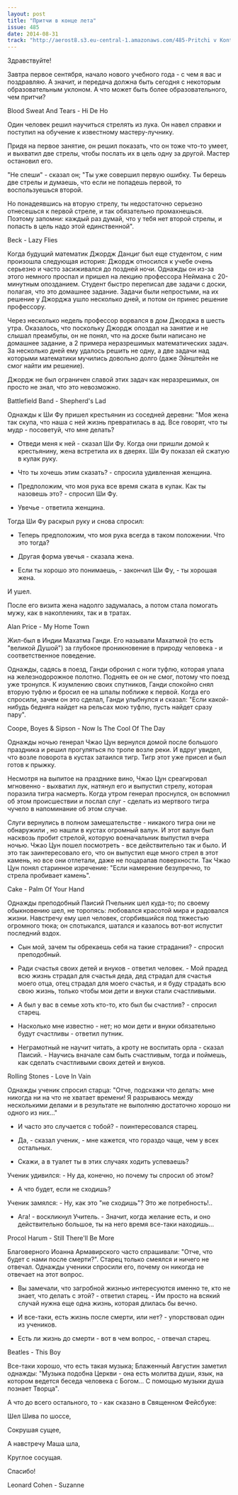 ```yaml
---
layout: post
title: "Притчи в конце лета"
issue: 485
date: 2014-08-31
track: "http://aerost8.s3.eu-central-1.amazonaws.com/485-Pritchi v Kontse Leta.mp3"
---
```


Здравствуйте!

Завтра первое сентября, начало нового учебного года - с чем я вас и поздравляю. А значит, и передача должна быть сегодня с некоторым образовательным уклоном. А что может быть более образовательного, чем притчи?

Blood Sweat And Tears - Hi De Ho

Один человек решил научиться стрелять из лука. Он навел справки и поступил на обучение к известному мастеру-лучнику.

Придя на первое занятие, он решил показать, что он тоже что-то умеет, и выхватил две стрелы, чтобы послать их в цель одну за другой. Мастер остановил его.

"Не спеши" - сказал он; "Ты уже совершил первую ошибку. Ты берешь две стрелы и думаешь, что если не попадешь первой, то воспользуешься второй.

Но понадеявшись на вторую стрелу, ты недостаточно серьезно отнесешься к первой стреле, и так обязательно промахнешься. Поэтому запомни: каждый раз думай, что у тебя нет второй стрелы, и попасть в цель надо этой единственной".

Beck - Lazy Flies

Когда будущий математик Джордж Данциг был еще студентом, с ним произошла следующая история: Джордж относился к учебе очень серьезно и часто засиживался до поздней ночи. Однажды он из-за этого немного проспал и пришел на лекцию профессора Неймана с 20-минутным опозданием. Студент быстро переписал две задачи с доски, полагая, что это домашнее задание. Задачи были непростыми, на их решение у Джорджа ушло несколько дней, и потом он принес решение профессору.

Через несколько недель профессор ворвался в дом Джорджа в шесть утра. Оказалось, что поскольку Джордж опоздал на занятие и не слышал преамбулы, он не понял, что на доске были написано не домашнее задание, а 2 примера неразрешимых математических задач. За несколько дней ему удалось решить не одну, а две задачи над которыми математики мучились довольно долго (даже Эйнштейн не смог найти им решение).

Джордж не был ограничен славой этих задач как неразрешимых, он просто не знал, что это невозможно.

Battlefield Band - Shepherd's Lad

Однажды к Ши Фу пришел крестьянин из соседней деревни: "Моя жена так скупа, что наша с ней жизнь превратилась в ад. Все говорят, что ты мудр - посоветуй, что мне делать?

- Отведи меня к ней - сказал Ши Фу. Когда они пришли домой к крестьянину, жена встретила их в дверях. Ши Фу показал ей сжатую в кулак руку.

- Что ты хочешь этим сказать? - спросила удивленная женщина.

- Предположим, что моя рука все время сжата в кулак. Как ты назовешь это? - спросил Ши Фу.

- Увечье - ответила женщина.

Тогда Ши Фу раскрыл руку и снова спросил:

- Теперь предположим, что моя рука всегда в таком положении. Что это тогда?

- Другая форма увечья - сказала жена.

- Если ты хорошо это понимаешь, - закончил Ши Фу, - ты хорошая жена.

И ушел.

После его визита жена надолго задумалась, а потом стала помогать мужу, как в накоплениях, так и в тратах.

Alan Price - My Home Town

Жил-был в Индии Махатма Ганди. Его называли Махатмой (то есть "великой Душой") за глубокое проникновение в природу человека - и соответственное поведение.

Однажды, садясь в поезд, Ганди обронил с ноги туфлю, которая упала на железнодорожное полотно. Поднять ее он не смог, потому что поезд уже тронулся. К изумлению своих спутников, Ганди спокойно снял вторую туфлю и бросил ее на шпалы поближе к первой. Когда его спросили, зачем он это сделал, Ганди улыбнулся и сказал: "Если какой-нибудь бедняга найдет на рельсах мою туфлю, пусть найдет сразу пару".

Coope, Boyes & Sipson - Now Is The Cool Of The Day

Однажды ночью генерал Чжао Цун вернулся домой после большого праздника и решил прогуляться по тропе возле реки. И вдруг увидел, что возле поворота в кустах затаился тигр. Тигр этот уже присел и был готов к прыжку.

Несмотря на выпитое на празднике вино, Чжао Цун среагировал мгновенно - выхватил лук, натянул его и выпустил стрелу, которая поразила тигра насмерть. Когда утром генерал проснулся, он вспомнил об этом происшествии и послал слуг - сделать из мертвого тигра чучело в напоминание об этом случае.

Слуги вернулись в полном замешательстве - никакого тигра они не обнаружили , но нашли в кустах огромный валун. И этот валун был насквозь пробит стрелой, которую военачальник выпустил вчера ночью. Чжао Цун пошел посмотреть - все действительно так и было. И это так заинтересовало его, что он выпустил еще много стрел в этот камень, но все они отлетали, даже не поцарапав поверхности. Так Чжао Цун понял старинное изречение: "Если намерение безупречно, то стрела пробивает камень".

Cake - Palm Of Your Hand

Однажды преподобный Паисий Пчельник шел куда-то; по своему обыкновению шел, не торопясь: любовался красотой мира и радовался жизни. Навстречу ему шел человек, сгорбившийся под тяжестью огромного тюка; он спотыкался, шатался и казалось вот-вот испустит последний вздох.

- Сын мой, зачем ты обрекаешь себя на такие страдания? - спросил преподобный.

- Ради счастья своих детей и внуков - ответил человек. - Мой прадед всю жизнь страдал для счастья деда, дед страдал для счастья моего отца, отец страдал для моего счастья, и я буду страдать всю свою жизнь, только чтобы мои дети и внуки стали счастливыми.

- А был у вас в семье хоть кто-то, кто был бы счастлив? - спросил старец.

- Насколько мне известно - нет; но мои дети и внуки обязательно будут счастливы - ответил путник.

- Неграмотный не научит читать, а кроту не воспитать орла - сказал Паисий. - Научись вначале сам быть счастливым, тогда и поймешь, как сделать счастливыми своих детей и внуков.

Rolling Stones - Love In Vain

Однажды ученик спросил старца: "Отче, подскажи что делать: мне никогда ни на что не хватает времени! Я разрываюсь между несколькими делами и в результате не выполняю достаточно хорошо ни одного из них..."

- И часто это случается с тобой? - поинтересовался старец.

- Да, - сказал ученик, - мне кажется, что гораздо чаще, чем у всех остальных.

- Скажи, а в туалет ты в этих случаях ходить успеваешь?

Ученик удивился: - Ну да, конечно, но почему ты спросил об этом?

- А что будет, если не сходишь?

Ученик замялся: - Ну, как это "не сходишь"? Это же потребность!..

- Ага! - воскликнул Учитель. - Значит, когда желание есть, и оно действительно большое, ты на него время все-таки находишь...

Procol Harum - Still There'll Be More

Благоверного Иоанна Армавирского часто спрашивали: "Отче, что будет с нами после смерти?". Старец только смеялся и ничего не отвечал. Однажды ученики спросили его, почему он никогда не отвечает на этот вопрос.

- Вы замечали, что загробной жизнью интересуются именно те, кто не знает, что делать с этой? - ответил старец. - Им просто на всякий случай нужна еще одна жизнь, которая длилась бы вечно.

- И все-таки, есть жизнь после смерти, или нет? - упорствовал один из учеников.

- Есть ли жизнь до смерти - вот в чем вопрос, - отвечал старец.

Beatles - This Boy

Все-таки хорошо, что есть такая музыка; Блаженный Августин заметил однажды: "Музыка подобна Церкви - она есть молитва души, язык, на котором ведется беседа человека с Богом... С помощью музыки душа познает Творца".

А что до всего остального, то - как сказано в Священном Фейсбуке:

Шел Шива по шоссе,

Сокрушая сущее,

А навстречу Маша шла,

Круглое сосущая.

Спасибо!

Leonard Cohen - Suzanne
